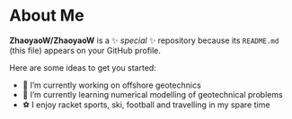 # About Me


**ZhaoyaoW/ZhaoyaoW** is a ✨ _special_ ✨ repository because its `README.md` (this file) appears on your GitHub profile.

Here are some ideas to get you started:

- 🔭 I’m currently working on offshore geotechnics
- 🌱 I’m currently learning numerical modelling of geotechnical problems
- ⚽ I enjoy racket sports, ski, football and travelling in my spare time

